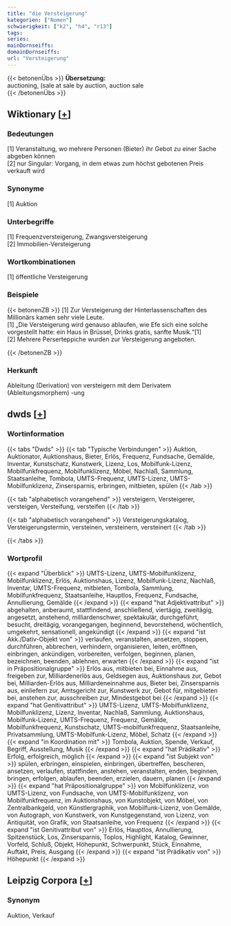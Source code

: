 ```yaml
---
title: "die Versteigerung"
kategorien: ["Nomen"]
schwierigkeit: ["k2", "h4", "r13"]
tags:
series:
mainDornseiffs:
domainDornseiffs:
url: "Versteigerung"
---
```


{{< betonenÜbs >}}
**Übersetzung:**  
auctioning, (sale at sale by auction, auction sale  
{{< /betonenÜbs >}}

## Wiktionary [[+](https://de.wiktionary.org/wiki/Versteigerung)]

### Bedeutungen
[1] Veranstaltung, wo mehrere Personen (Bieter) ihr Gebot zu einer Sache abgeben können  
[2] nur Singular: Vorgang, in dem etwas zum höchst gebotenen Preis verkauft wird  

### Synonyme
[1] Auktion  

### Unterbegriffe
[1] Frequenzversteigerung, Zwangsversteigerung  
[2] Immobilien-Versteigerung  

### Wortkombinationen
[1] öffentliche Versteigerung  

### Beispiele
{{< betonenZB >}}
[1] Zur Versteigerung der Hinterlassenschaften des Millionärs kamen sehr viele Leute.  
[1] „Die Versteigerung wird genauso ablaufen, wie Efe sich eine solche vorgestellt hatte: ein Haus in Brüssel, Drinks gratis, sanfte Musik.“[1]  
[2] Mehrere Perserteppiche wurden zur Versteigerung angeboten.  

{{< /betonenZB >}}
### Herkunft
Ableitung (Derivation) von versteigern mit dem Derivatem (Ableitungsmorphem) -ung  



## dwds [[+](https://www.dwds.de/wb/Versteigerung)]

### Wortinformation
{{< tabs "Dwds" >}}
{{< tab "Typische Verbindungen" >}}
Auktion, Auktionator, Auktionshaus, Bieter, Erlös, Frequenz, Fundsache, Gemälde, Inventar, Kunstschatz, Kunstwerk, Lizenz, Los, Mobilfunk-Lizenz, Mobilfunkfrequenz, Mobilfunklizenz, Möbel, Nachlaß, Sammlung, Staatsanleihe, Tombola, UMTS-Frequenz, UMTS-Lizenz, UMTS-Mobilfunklizenz, Zinsersparnis, erbringen, mitbieten, spülen
{{< /tab >}}

{{< tab "alphabetisch vorangehend" >}}
versteigern, Versteigerer, versteigen, Versteifung, versteifen
{{< /tab >}}

{{< tab "alphabetisch vorangehend" >}}
Versteigerungskatalog, Versteigerungstermin, versteinen, versteinern, versteinert
{{< /tab >}}

{{< /tabs >}}

### Wortprofil
{{< expand "Überblick" >}} UMTS-Lizenz, UMTS-Mobilfunklizenz, Mobilfunklizenz, Erlös, Auktionshaus, Lizenz, Mobilfunk-Lizenz, Nachlaß, Inventar, UMTS-Frequenz, mitbieten, Tombola, Sammlung, Mobilfunkfrequenz, Staatsanleihe, Hauptlos, Frequenz, Fundsache, Annullierung, Gemälde {{< /expand >}}
{{< expand "hat Adjektivattribut" >}} abgehalten, anberaumt, stattfindend, anschließend, viertägig, zweitägig, angesetzt, anstehend, milliardenschwer, spektakulär, durchgeführt, besucht, dreitägig, vorangegangen, beginnend, bevorstehend, wöchentlich, umgekehrt, sensationell, angekündigt {{< /expand >}}
{{< expand "ist Akk./Dativ-Objekt von" >}} verlaufen, veranstalten, ansetzen, stoppen, durchführen, abbrechen, verhindern, organisieren, leiten, eröffnen, einbringen, ankündigen, vorbereiten, verfolgen, beginnen, planen, bezeichnen, beenden, ablehnen, erwarten {{< /expand >}}
{{< expand "ist in Präpositionalgruppe" >}} Erlös aus, mitbieten bei, Einnahme aus, freigeben zur, Milliardenerlös aus, Geldsegen aus, Auktionshaus zur, Gebot bei, Milliarden-Erlös aus, Milliardeneinnahme aus, Bieter bei, Zinsersparnis aus, einliefern zur, Amtsgericht zur, Kunstwerk zur, Gebot für, mitgebieten bei, anstehen zur, ausschreiben zur, Mindestgebot bei {{< /expand >}}
{{< expand "hat Genitivattribut" >}} UMTS-Lizenz, UMTS-Mobilfunklizenz, Mobilfunklizenz, Lizenz, Inventar, Nachlaß, Sammlung, Auktionshaus, Mobilfunk-Lizenz, UMTS-Frequenz, Frequenz, Gemälde, Mobilfunkfrequenz, Kunstschatz, UMTS-mobilfunkfrequenz, Staatsanleihe, Privatsammlung, UMTS-Mobilfunk-Lizenz, Möbel, Schatz {{< /expand >}}
{{< expand "in Koordination mit" >}} Tombola, Auktion, Spende, Verkauf, Begriff, Ausstellung, Musik {{< /expand >}}
{{< expand "hat Prädikativ" >}} Erfolg, erfolgreich, möglich {{< /expand >}}
{{< expand "ist Subjekt von" >}} spülen, erbringen, einspielen, einbringen, übertreffen, bescheren, ansetzen, verlaufen, stattfinden, anstehen, veranstalten, enden, beginnen, bringen, erfolgen, ablaufen, beenden, erzielen, dauern, planen {{< /expand >}}
{{< expand "hat Präpositionalgruppe" >}} von Mobilfunklizenz, von UMTS-Lizenz, von Fundsache, von UMTS-Mobilfunklizenz, von Mobilfunkfrequenz, im Auktionshaus, von Kunstobjekt, von Möbel, von Zentralbankgeld, von Künstlergraphik, von Mobilfunk-Lizenz, von Gemälde, von Autograph, von Kunstwerk, von Kunstgegenstand, von Lizenz, von Antiquität, von Grafik, von Staatsanleihe, von Frequenz {{< /expand >}}
{{< expand "ist Genitivattribut von" >}} Erlös, Hauptlos, Annullierung, Spitzenstück, Los, Zinsersparnis, Toplos, Highlight, Katalog, Gewinner, Vorfeld, Schluß, Objekt, Höhepunkt, Schwerpunkt, Stück, Einnahme, Auftakt, Preis, Ausgang {{< /expand >}}
{{< expand "ist Prädikativ von" >}} Höhepunkt {{< /expand >}}

## Leipzig Corpora [[+](https://corpora.uni-leipzig.de/en/res?word=Versteigerung&corpusId=deu_newscrawl-public_2018)]


### Synonym
Auktion, Verkauf

